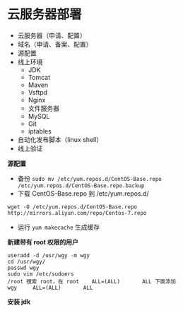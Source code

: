 # 云服务器部署

- 云服务器（申请、配置）
- 域名（申请、备案、配置）
- 源配置
- 线上环境
  - JDK
  - Tomcat
  - Maven
  - Vsftpd
  - Nginx
  - 文件服务器
  - MySQL
  - Git
  - iptables
- 自动化发布脚本（linux shell）
- 线上验证



**源配置**

- 备份 `sudo mv /etc/yum.repos.d/CentOS-Base.repo /etc/yum.repos.d/CentOS-Base.repo.backup`
- 下载 CentOS-Base.repo 到 /etc/yum.repos.d/

`wget -O /etc/yum.repos.d/CentOS-Base.repo http://mirrors.aliyun.com/repo/Centos-7.repo`

- 运行  `yum makecache` 生成缓存



**新建带有 root 权限的用户**

```
useradd -d /usr/wgy -m wgy
cd /usr/wgy/
passwd wgy
sudo vim /etc/sudoers
/root 搜索 root，在 root    ALL=(ALL)       ALL 下面添加
wgy     ALL=(ALL)       ALL
```



**安装 jdk**

